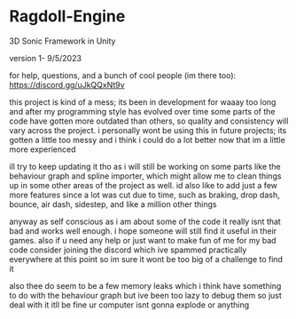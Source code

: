 # Ragdoll-Engine
 3D Sonic Framework in Unity

version 1- 9/5/2023

for help, questions, and a bunch of cool people (im there too):
https://discord.gg/uJkQQxNt9v

this project is kind of a mess; its been in development for waaay too long and after my programming style has evolved over time some parts of the code have gotten more outdated than others, so quality and consistency will vary across the project. i personally wont be using this in future projects; its gotten a little too messy and i think i could do a lot better now that im a little more experienced

ill try to keep updating it tho as i will still be working on some parts like the behaviour graph and spline importer, which might allow me to clean things up in some other areas of the project as well. id also like to add just a few more features since a lot was cut due to time, such as braking, drop dash, bounce, air dash, sidestep, and like a million other things

anyway as self conscious as i am about some of the code it really isnt that bad and works well enough. i hope someone will still find it useful in their games. also if u need any help or just want to make fun of me for my bad code consider joining the discord which ive spammed practically everywhere at this point so im sure it wont be too big of a challenge to find it

also thee do seem to be a few memory leaks which i think have something to do with the behaviour graph but ive been too lazy to debug them so just deal with it itll be fine ur computer isnt gonna explode or anything